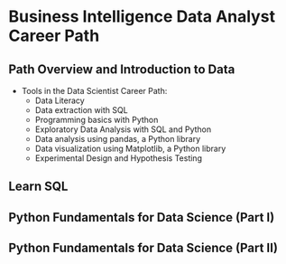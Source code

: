 # Business Intelligence Data Analyst Career Path

## Path Overview and Introduction to Data

- Tools in the Data Scientist Career Path:
  * Data Literacy
  * Data extraction with SQL
  * Programming basics with Python
  * Exploratory Data Analysis with SQL and Python
  * Data analysis using pandas, a Python library
  * Data visualization using Matplotlib, a Python library
  * Experimental Design and Hypothesis Testing



## Learn SQL

## Python Fundamentals for Data Science (Part I)

## Python Fundamentals for Data Science (Part II)

